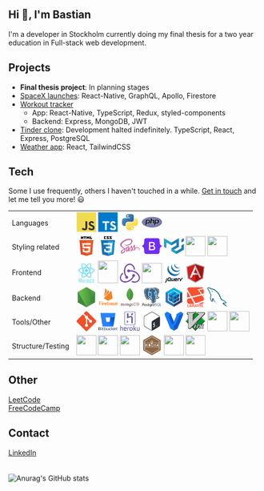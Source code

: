 ## Hi 👋, I'm Bastian
I'm a developer in Stockholm currently doing my final thesis for a two year education in Full-stack web development.

## Projects
- **Final thesis project**: In planning stages
- [SpaceX launches](https://github.com/nbdehlen/spacex): React-Native, GraphQL, Apollo, Firestore
- [Workout tracker](https://github.com/nbdehlen/workout-tracker)
  -  App: React-Native, TypeScript, Redux, styled-components
  -  Backend: Express, MongoDB, JWT
- [Tinder clone](https://github.com/lkritsimas/u10-business-idea): Development halted indefinitely. TypeScript, React, Express, PostgreSQL 
- [Weather app](https://github.com/nbdehlen/u09-react-weather-app): React, TailwindCSS

## Tech
Some I use frequently, others I haven't touched in a while. <a href="www.linkedin.com/in/bastian000">Get in touch</a> and let me tell you more! :smiley:
<table>
  <tr>
      <td>
    Languages
    </td>
<td>
  <a href="https://developer.mozilla.org/en-US/docs/Web/javascript">
    <img src="https://github.com/devicons/devicon/blob/master/icons/javascript/javascript-original.svg" width="40" height="40"/></a>
  <a href="https://www.typescriptlang.org">
    <img src="https://github.com/devicons/devicon/blob/master/icons/typescript/typescript-original.svg" width="40" height="40"/></a>
<a href="https://www.python.org">
  <img src="https://github.com/devicons/devicon/blob/master/icons/python/python-original.svg" width="40" height="40"/></a>
    <a href="https://www.php.net">
      <img src="https://github.com/devicons/devicon/blob/master/icons/php/php-original.svg" width="40" height="40"/></a>
   </td>
  </tr>
<tr>
    <td>
    Styling related
    </td>
<td>
<a href="https://www.w3schools.com/html">
  <img src="https://github.com/devicons/devicon/blob/master/icons/html5/html5-original-wordmark.svg" width="40" height="40"/></a>
<a href="https://www.w3schools.com/Css">
  <img src="https://github.com/devicons/devicon/blob/master/icons/css3/css3-original-wordmark.svg" width="40" height="40"/></a>
<a href="https://sass-lang.com">
  <img src="https://github.com/devicons/devicon/blob/master/icons/sass/sass-original.svg" width="40" height="40"/></a>
<a href="https://getbootstrap.com">
  <img src="https://github.com/devicons/devicon/blob/master/icons/bootstrap/bootstrap-plain.svg" width="40" height="40"/></a>
<a href="https://material-ui.com">
  <img src="https://github.com/devicons/devicon/blob/master/icons/materialui/materialui-original.svg" width="40" height="40"/></a>
  <a href="https://tailwindcss.com">
    <img src="https://www.vectorlogo.zone/logos/tailwindcss/tailwindcss-icon.svg" width="40" height="40"/></a>
  <a href="https://www.figma.com">
    <img src="https://upload.wikimedia.org/wikipedia/commons/3/33/Figma-logo.svg" width="40" height="40"/></a>
  </td>
  </tr>
  <tr>
    <td>
    Frontend
    </td>
  <td>
<a href="https://reactjs.org">
  <img src="https://github.com/devicons/devicon/blob/master/icons/react/react-original-wordmark.svg" width="40" height="40"/></a>
<a href="https://reactnative.dev">
  <img src="https://raw.githubusercontent.com/kristerkari/react-native-svg-transformer/HEAD/images/react-native-logo.png" width="40" height="45"/></a>
<a href="https://redux.js.org">
  <img src="https://github.com/devicons/devicon/blob/master/icons/redux/redux-original.svg" width="40" height="40"/></a>
    <a href="https://graphql.org">
      <img src="https://upload.wikimedia.org/wikipedia/commons/1/17/GraphQL_Logo.svg" width="40" height="40"/></a>
    <a href="https://jquery.com">
      <img src="https://github.com/devicons/devicon/blob/master/icons/jquery/jquery-original-wordmark.svg" width="40" height="40"/></a>
<a href="https://angular.io">
  <img src="https://github.com/devicons/devicon/blob/master/icons/angularjs/angularjs-original.svg" width="40" height="40"/></a>
  </td>
  </tr>
   <tr>
    <td>
    Backend
    </td>
  <td>
 <a href="https://nodejs.org">
   <img src="https://github.com/devicons/devicon/blob/master/icons/nodejs/nodejs-original.svg" width="40" height="40"/></a>
<a href="https://firebase.google.com">
  <img src="https://github.com/devicons/devicon/blob/master/icons/firebase/firebase-plain-wordmark.svg" width="40" height="40"/></a>
<a href="https://www.mongodb.com">
  <img src="https://github.com/devicons/devicon/blob/master/icons/mongodb/mongodb-original-wordmark.svg" width="40" height="40"/></a>
<a href="https://www.postgresql.org">
  <img src="https://github.com/devicons/devicon/blob/master/icons/postgresql/postgresql-original-wordmark.svg" width="40" height="40"/></a>
<a href="https://sequelize.org">
  <img src="https://github.com/devicons/devicon/blob/master/icons/sequelize/sequelize-original.svg" width="40" height="40"/></a>
<a href="https://laravel.com">
  <img src="https://github.com/devicons/devicon/blob/master/icons/laravel/laravel-plain-wordmark.svg" width="40" height="40"/></a>
    <a href="https://www.mysql.com">
      <img src="https://github.com/devicons/devicon/blob/master/icons/mysql/mysql-original.svg" width="40" height="40"/></a>
  </td>
  </tr>
    <tr>
    <td>
    Tools/Other
    </td>
  <td>
    <a href="">
      <img src="https://github.com/devicons/devicon/blob/master/icons/git/git-original.svg" width="40" height="40"/></a>
    <a href="">
      <img src="https://github.com/devicons/devicon/blob/master/icons/bitbucket/bitbucket-original-wordmark.svg" width="40" height="40"/></a>
      <a href="">
        <img src="https://github.com/devicons/devicon/blob/master/icons/heroku/heroku-original-wordmark.svg" width="40" height="40"/></a>
    <a href="">
      <img src="https://github.com/devicons/devicon/blob/master/icons/bash/bash-original.svg" width="40" height="40"/></a>
    <a href="">
      <img src="https://github.com/devicons/devicon/blob/master/icons/vagrant/vagrant-original.svg" width="40" height="40"/></a>
<a href="">
  <img src="https://github.com/devicons/devicon/blob/master/icons/vim/vim-original.svg" width="40" height="40"/></a>
    <a href="https://pandas.pydata.org">
  <img src="https://github.com/simple-icons/simple-icons/blob/master/icons/pandas.svg" width="40" height="40"/></a>
     <a href="https://matplotlib.org">
  <img src="https://upload.wikimedia.org/wikipedia/commons/0/01/Created_with_Matplotlib-logo.svg" width="40" height="40"/></a>
      </td>
  </tr>
    <tr>
    <td>
    Structure/Testing
    </td>
  <td>
        <a href="https://eslint.org">
          <img src="https://github.com/tomchen/stack-icons/blob/master/logos/eslint.svg" width="40px" height="40px"></a>
     <a href="https://prettier.io">
       <img src="https://github.com/bestofjs/bestofjs-webui/blob/master/public/logos/prettier.svg" width="40px" height="40px"></a>
     <a href="https://jestjs.io">
       <img src="https://www.vectorlogo.zone/logos/jestjsio/jestjsio-icon.svg" width="40" height="40"/></a> 
       <a href="https://mochajs.org">
         <img src="https://github.com/devicons/devicon/blob/master/icons/mocha/mocha-plain.svg" width="40" height="40"/></a> 
     <a href="https://www.chaijs.com">
       <img src="https://www.vectorlogo.zone/logos/chaijs/chaijs-icon.svg" width="40" height="40"/></a>
    <a href="https://github.com/wix/Detox">
      <img src="https://raw.githubusercontent.com/wix/Detox/master/docs/img/DetoxLogo.png" width="40" height="40"/></a>
     </td>
  </tr>
</table>


## Other
[LeetCode](https://leetcode.com/nbdehlen)  
[FreeCodeCamp](https://www.freecodecamp.org/nbdehlen)  
  
## Contact
   <a href="www.linkedin.com/in/bastian000">LinkedIn</a>  
\
\
![Anurag's GitHub stats](https://github-readme-stats.vercel.app/api?username=nbdehlen&show_icons=true&theme=radical)
<!--
- 🔭 I’m currently working on ...
- 🌱 I’m currently learning ...
- 👯 I’m looking to collaborate on ...
- 🤔 I’m looking for help with ...
- 💬 Ask me about ...
- 📫 How to reach me: ...
- 😄 Pronouns: ...
- ⚡ Fun fact: ...
-->

